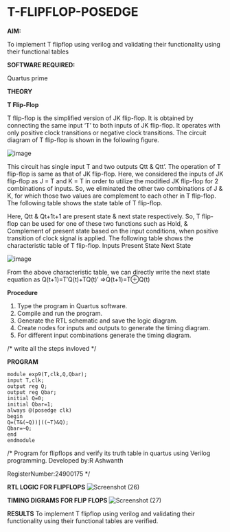 # T-FLIPFLOP-POSEDGE

**AIM:**

To implement  T flipflop using verilog and validating their functionality using their functional tables

**SOFTWARE REQUIRED:**

Quartus prime

**THEORY**

**T Flip-Flop**

T flip-flop is the simplified version of JK flip-flop. It is obtained by connecting the same input ‘T’ to both inputs of JK flip-flop. It operates with only positive clock transitions or negative clock transitions. The circuit diagram of T flip-flop is shown in the following figure.

![image](https://github.com/naavaneetha/T-FLIPFLOP-POSEDGE/assets/154305477/458a68fe-2d08-4a9d-ac4f-7ae0480ce0bd)

 
This circuit has single input T and two outputs Qtt & Qtt’. The operation of T flip-flop is same as that of JK flip-flop. Here, we considered the inputs of JK flip-flop as J = T and K = T in order to utilize the modified JK flip-flop for 2 combinations of inputs. So, we eliminated the other two combinations of J & K, for which those two values are complement to each other in T flip-flop. The following table shows the state table of T flip-flop.

Here, Qtt & Qt+1t+1 are present state & next state respectively. So, T flip-flop can be used for one of these two functions such as Hold, & Complement of present state based on the input conditions, when positive transition of clock signal is applied. The following table shows the characteristic table of T flip-flop. Inputs Present State Next State

![image](https://github.com/naavaneetha/T-FLIPFLOP-POSEDGE/assets/154305477/cdd7fb32-539f-4b66-bb8d-f305a153c886)

 
From the above characteristic table, we can directly write the next state equation as Q(t+1)=T′Q(t)+TQ(t)′ ⇒Q(t+1)=T⊕Q(t)

**Procedure**<br>
1. Type the program in Quartus software.<br>
 2. Compile and run the program.<br>
 3. Generate the RTL schematic and save the logic diagram.<br>
4. Create nodes for inputs and outputs to generate the timing diagram.<br>
 5. For different input combinations generate the timing diagram.<br>

/* write all the steps invloved */

**PROGRAM**
```
module exp9(T,clk,Q,Qbar);
input T,clk;
output reg Q;
output reg Qbar;
initial Q=0;
initial Qbar=1;
always @(posedge clk)
begin 
Q=(T&(~Q))|((~T)&Q);
Qbar=~Q;
end
endmodule
```
/* Program for flipflops and verify its truth table in quartus using Verilog programming. Developed by:R Ashwanth

RegisterNumber:24900175
*/

**RTL LOGIC FOR FLIPFLOPS**
![Screenshot (26)](https://github.com/user-attachments/assets/f9bfbf8f-505c-4e98-ade8-b7239b3412e0)

**TIMING DIGRAMS FOR FLIP FLOPS**
![Screenshot (27)](https://github.com/user-attachments/assets/c03c3026-ebcc-41d1-a652-fc4970c1ca36)

**RESULTS**
To implement T flipflop using verilog and validating their functionality using their functional tables are verified.
